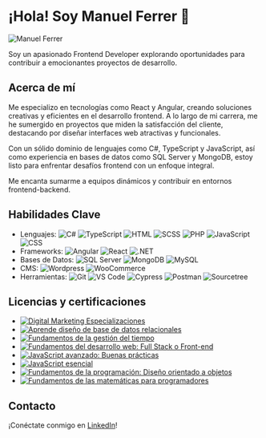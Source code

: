 # ¡Hola! Soy Manuel Ferrer 👋

![Manuel Ferrer](https://media.licdn.com/dms/image/D4D16AQGjFZTeTLWN_Q/profile-displaybackgroundimage-shrink_350_1400/0/1698392706809?e=1712188800&v=beta&t=rdI7ytBszPaXNLrsmv5SJajjyDiYLrcVBuEsZZrAGqk)

Soy un apasionado Frontend Developer explorando oportunidades para contribuir a emocionantes proyectos de desarrollo.

## Acerca de mí
Me especializo en tecnologías como React y Angular, creando soluciones creativas y eficientes en el desarrollo frontend. A lo largo de mi carrera, me he sumergido en proyectos que miden la satisfacción del cliente, destacando por diseñar interfaces web atractivas y funcionales.

Con un sólido dominio de lenguajes como C#, TypeScript y JavaScript, así como experiencia en bases de datos como SQL Server y MongoDB, estoy listo para enfrentar desafíos frontend con un enfoque integral.

Me encanta sumarme a equipos dinámicos y contribuir en entornos frontend-backend.

## Habilidades Clave
- Lenguajes: ![C#](https://img.shields.io/badge/C%23-239120?style=for-the-badge&logo=c-sharp&logoColor=white) ![TypeScript](https://img.shields.io/badge/TypeScript-007ACC?style=for-the-badge&logo=typescript&logoColor=white) ![HTML](https://img.shields.io/badge/HTML-239120?style=for-the-badge&logo=html5&logoColor=white) ![SCSS](https://img.shields.io/badge/SCSS-CC6699?style=for-the-badge&logo=sass&logoColor=white) ![PHP](https://img.shields.io/badge/PHP-777BB4?style=for-the-badge&logo=php&logoColor=white) ![JavaScript](https://img.shields.io/badge/JavaScript-F7DF1E?style=for-the-badge&logo=javascript&logoColor=black) ![CSS](https://img.shields.io/badge/CSS-239120?style=for-the-badge&logo=css3&logoColor=white)
- Frameworks: ![Angular](https://img.shields.io/badge/Angular-DD0031?style=for-the-badge&logo=angular&logoColor=white) ![React](https://img.shields.io/badge/React-61DAFB?style=for-the-badge&logo=react&logoColor=black) ![.NET](https://img.shields.io/badge/.NET-512BD4?style=for-the-badge&logo=.net&logoColor=white)
- Bases de Datos: ![SQL Server](https://img.shields.io/badge/SQL_Server-CC2927?style=for-the-badge&logo=microsoft-sql-server&logoColor=white) ![MongoDB](https://img.shields.io/badge/MongoDB-4EA94B?style=for-the-badge&logo=mongodb&logoColor=white) ![MySQL](https://img.shields.io/badge/MySQL-4479A1?style=for-the-badge&logo=mysql&logoColor=white)
- CMS: ![Wordpress](https://img.shields.io/badge/Wordpress-21759B?style=for-the-badge&logo=wordpress&logoColor=white) ![WooCommerce](https://img.shields.io/badge/WooCommerce-96588A?style=for-the-badge&logo=woocommerce&logoColor=white)
- Herramientas: ![Git](https://img.shields.io/badge/Git-F05032?style=for-the-badge&logo=git&logoColor=white) ![VS Code](https://img.shields.io/badge/VS_Code-007ACC?style=for-the-badge&logo=visual-studio-code&logoColor=white) ![Cypress](https://img.shields.io/badge/Cypress-17202C?style=for-the-badge&logo=cypress&logoColor=white) ![Postman](https://img.shields.io/badge/Postman-FF6C37?style=for-the-badge&logo=postman&logoColor=white) ![Sourcetree](https://img.shields.io/badge/Sourcetree-0052CC?style=for-the-badge&logo=sourcetree&logoColor=white)

## Licencias y certificaciones
- [![Digital Marketing Especializaciones](https://img.shields.io/badge/Digital_Marketing_Especializaciones-35732652-blue?style=for-the-badge&logo=thepower&logoColor=white&labelColor=101010)]()
- [![Aprende diseño de base de datos relacionales](https://img.shields.io/badge/Dise%C3%B1o_Base_de_Datos_Relacionales-Abril_2021-blue?style=for-the-badge&logo=linkedin&logoColor=white&labelColor=101010)]()
- [![Fundamentos de la gestión del tiempo](https://img.shields.io/badge/Fundamentos_Gesti%C3%B3n_Tiempo-Abril_2021-blue?style=for-the-badge&logo=linkedin&logoColor=white&labelColor=101010)]()
- [![Fundamentos del desarrollo web: Full Stack o Front-end](https://img.shields.io/badge/Fundamentos_Desarrollo_Web-Abril_2021-blue?style=for-the-badge&logo=linkedin&logoColor=white&labelColor=101010)]()
- [![JavaScript avanzado: Buenas prácticas](https://img.shields.io/badge/JavaScript_Avanzado-Abril_2021-blue?style=for-the-badge&logo=linkedin&logoColor=white&labelColor=101010)]()
- [![JavaScript esencial](https://img.shields.io/badge/JavaScript_Esencial-Abril_2021-blue?style=for-the-badge&logo=linkedin&logoColor=white&labelColor=101010)]()
- [![Fundamentos de la programación: Diseño orientado a objetos](https://img.shields.io/badge/Fundamentos_Programaci%C3%B3n-Julio_2018-blue?style=for-the-badge&logo=linkedin&logoColor=white&labelColor=101010)]()
- [![Fundamentos de las matemáticas para programadores](https://img.shields.io/badge/Fundamentos_Matem%C3%A1ticas-Julio_2018-blue?style=for-the-badge&logo=linkedin&logoColor=white&labelColor=101010)]()

## Contacto
¡Conéctate conmigo en [LinkedIn](https://www.linkedin.com/in/manuel-ferrer-garcia/)!

